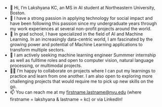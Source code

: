 - 👋 Hi, I’m Lakshyana KC, an MS in AI student at Northeastern University, Boston.
- 💞️ I have a strong passion in applying technology for social impact and have been following this passion since my undergraduate years through my work experiences at several non-profit projects around the world. 
- 📖 In grad school, I have specialized in the field of AI and Machine Learning. In an increasingly data-centric world, I am fascinated by the growing power and potential of Machine Learning applications to transform multiple sectors.
- 👀 I am actively seeking machine learning engineer Summmer internship as well as fulltime roles and open to computer vision, natural language processing, or multimodal projects.
- 👩‍💻 I’m happy to collaborate on projects where I can put my learnings to practice and learn from one another. I am also open to exploring more challenging projects that would require me to pick up new skills on the go. 
- 📫 You can reach me at my firstname.lastname@nyu.edu (where firstname = lakshyana & lastname = kc) or via LinkedIn! 

<!---
lakshyana/lakshyana is a ✨ special ✨ repository because its `README.md` (this file) appears on your GitHub profile.
You can click the Preview link to take a look at your changes.
--->

